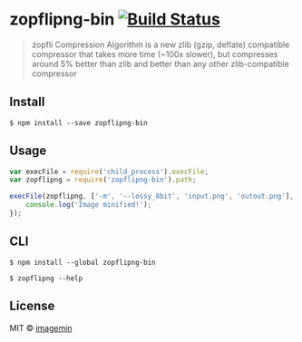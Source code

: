 # zopflipng-bin [![Build Status](http://img.shields.io/travis/imagemin/zopflipng-bin.svg?style=flat)](https://travis-ci.org/imagemin/zopflipng-bin)

> zopfli Compression Algorithm is a new zlib (gzip, deflate) compatible compressor that takes more time (~100x slower), but compresses around 5% better than zlib and better than any other zlib-compatible compressor


## Install

```
$ npm install --save zopflipng-bin
```


## Usage

```js
var execFile = require('child_process').execFile;
var zopflipng = require('zopflipng-bin').path;

execFile(zopflipng, ['-m', '--lossy_8bit', 'input.png', 'outout.png'], function (err) {
	console.log('Image minified!');
});
```


## CLI

```
$ npm install --global zopflipng-bin
```

```
$ zopflipng --help
```


## License

MIT © [imagemin](https://github.com/imagemin)
